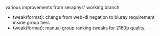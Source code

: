 various improvements from seraphys' working branch

- tweak(format): change from web-dl negation to bluray requirement inside group tiers
- tweak(format): manual group ranking tweaks for 2160p quality.